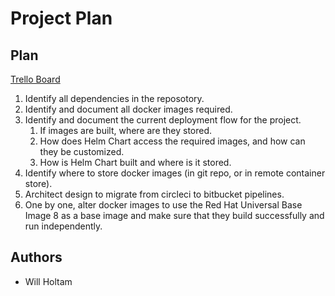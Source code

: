 # Project Plan

## Plan

[Trello Board](https://trello.com/b/rZwGoPsG/zero-to-jupyterhub)

1. Identify all dependencies in the reposotory.
2. Identify and document all docker images required.
3. Identify and document the current deployment flow for the project.
    1. If images are built, where are they stored.
    2. How does Helm Chart access the required images, and how can they be customized.
    3. How is Helm Chart built and where is it stored.
4. Identify where to store docker images (in git repo, or in remote container store).
5. Architect design to migrate from circleci to bitbucket pipelines.
6. One by one, alter docker images to use the Red Hat Universal Base Image 8 as a base image and make sure that they build successfully and run independently.

## Authors

- Will Holtam
